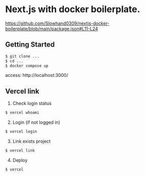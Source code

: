 # Next.js with docker boilerplate.

https://github.com/Slowhand0309/nextjs-docker-boilerplate/blob/main/package.json#L11-L24

## Getting Started

```sh
$ git clone ...
$ cd ...
$ docker compose up
```

access: http://localhost:3000/

## Vercel link

1. Check login status

```sh
$ vercel whoami
```

2. Login (if not logged in)

```sh
$ vercel login
```

3. Link exists project

```sh
$ vercel link
```

4. Deploy

```sh
$ vercel
```